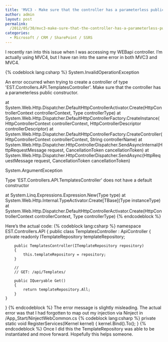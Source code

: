 ```yaml
---
title: 'MVC3 - Make sure that the controller has a parameterless public constructor.'
author: admin
layout: post
permalink: 
  /2012/05/30/mvc3-make-sure-that-the-controller-has-a-parameterless-public-constructor/
categories:
  - Microsoft / CRM / SharePoint / SSRS
---
```


I recently ran into this issue when I was accessing my WEBapi controller. I’m actually using MVC4, but I have ran into the same error in both MVC3 and MVC4.

{% codeblock lang:csharp %}
System.InvalidOperationException

An error occurred when trying to create a controller of type 'EST.Controllers.API.TemplatesController'. Make sure that the controller has a parameterless public constructor.


at System.Web.Http.Dispatcher.DefaultHttpControllerActivator.Create(HttpControllerContext controllerContext, Type controllerType)
 at System.Web.Http.Dispatcher.DefaultHttpControllerFactory.CreateInstance(HttpControllerContext controllerContext, HttpControllerDescriptor controllerDescriptor)
 at System.Web.Http.Dispatcher.DefaultHttpControllerFactory.CreateController(HttpControllerContext controllerContext, String controllerName)
 at System.Web.Http.Dispatcher.HttpControllerDispatcher.SendAsyncInternal(HttpRequestMessage request, CancellationToken cancellationToken)
 at System.Web.Http.Dispatcher.HttpControllerDispatcher.SendAsync(HttpRequestMessage request, CancellationToken cancellationToken)


System.ArgumentException

Type 'EST.Controllers.API.TemplatesController' does not have a default constructor


at System.Linq.Expressions.Expression.New(Type type)
 at System.Web.Http.Internal.TypeActivator.Create[TBase](Type instanceType)
 at System.Web.Http.Dispatcher.DefaultHttpControllerActivator.Create(HttpControllerContext controllerContext, Type controllerType)
{% endcodeblock %}



Here’s the actual code:
{% codeblock lang:csharp %}
namespace EST.Controllers.API
{
    public class TemplatesController : ApiController
    {
        private readonly ITemplateRepository templateRepository;

        public TemplatesController(ITemplateRepository repository)
        {
            this.templateRepository = repository;
        }

        //
        // GET: /api/Templates/

        public IQueryable Get()
        {
            return templateRepository.All;
        }
    }
}
{% endcodeblock %}
The error message is slightly misleading. The actual error was that I had forgotten to map out my injection via Ninject in /App_Start/NinjectWebCommon.cs
{% codeblock lang:csharp %}
private static void RegisterServices(IKernel kernel)
{
    kernel.Bind().To();
}
{% endcodeblock %}
Once I did this the TemplateRepository was able to be instantiated and move forward. Hopefully this helps someone.